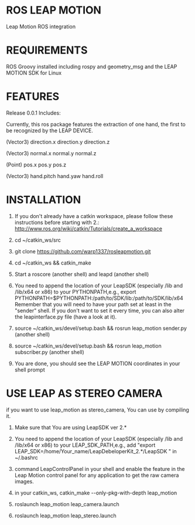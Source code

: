 ROS LEAP MOTION
=============

Leap Motion ROS integration


REQUIREMENTS
============

ROS Groovy installed including rospy and geometry_msg and the LEAP MOTION SDK for Linux


FEATURES
========

Release 0.0.1 Includes:

Currently, this ros package features the extraction of one hand, the first to be recognized by the LEAP DEVICE.

(Vector3)
direction.x
direction.y
direction.z

(Vector3)
normal.x
normal.y
normal.z

(Point)
pos.x
pos.y
pos.z

(Vector3)
hand.pitch
hand.yaw
hand.roll


INSTALLATION
==============

1. If you don't already have a catkin workspace, please follow these instructions before starting with 2.: http://www.ros.org/wiki/catkin/Tutorials/create_a_workspace

2. cd ~/catkin_ws/src

3. git clone https://github.com/warp1337/rosleapmotion.git

4. cd ~/catkin_ws && catkin_make

5. Start a roscore (another shell) and leapd (another shell)

6. You need to append the location of your LeapSDK (especially /lib and /lib/x64 or x86) to your PYTHONPATH,e.g., export PYTHONPATH=$PYTHONPATH:/path/to/SDK/lib:/path/to/SDK/lib/x64
Remember that you will need to have your path set at least in the "sender" shell. If you don't want to set it every time, you can also alter the leapinterface.py file (have a look at it).

6. source ~/catkin_ws/devel/setup.bash && rosrun leap_motion sender.py (another shell)

7. source ~/catkin_ws/devel/setup.bash && rosrun leap_motion subscriber.py (another shell) 

8. You are done, you should see the LEAP MOTION coordinates in your shell prompt


USE LEAP AS STEREO CAMERA
============================
if you want to use leap_motion as stereo_camera, You can use by compiling it.

1. Make sure that You are using LeapSDK ver 2.*

2. You need to append the location of your LeapSDK (especially /lib and /lib/x64 or x86) to your LEAP_SDK_PATH,e.g., add "export LEAP_SDK=/home/Your_name/LeapDebeloperKit_2.*/LeapSDK " in ~/.bashrc

3. command LeapControlPanel in your shell and enable the feature in the Leap Motion control panel for any application to get the raw camera images.

4. in your catkin_ws, catkin_make --only-pkg-with-depth leap_motion

5. roslaunch leap_motion leap_camera.launch

6. roslaunch leap_motion leap_stereo.launch

